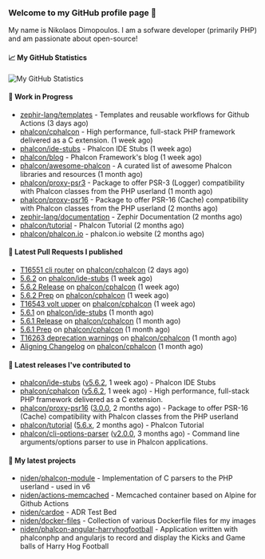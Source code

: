 ### Welcome to my GitHub profile page 👋

My name is Nikolaos Dimopoulos. I am a sofware developer (primarily PHP) and am passionate about open-source!

#### 📈 My GitHub Statistics

![My GitHub Statistics](https://github-readme-stats.vercel.app/api?username=niden&show_icons=true&count_private=true&hide_title=true&theme=transparent)

#### 👷 Work in Progress

- [zephir-lang/templates](https://github.com/zephir-lang/templates) - Templates and reusable workflows for Github Actions (3 days ago)
- [phalcon/cphalcon](https://github.com/phalcon/cphalcon) - High performance, full-stack PHP framework delivered as a C extension. (1 week ago)
- [phalcon/ide-stubs](https://github.com/phalcon/ide-stubs) - Phalcon IDE Stubs (1 week ago)
- [phalcon/blog](https://github.com/phalcon/blog) - Phalcon Framework&#39;s blog (1 week ago)
- [phalcon/awesome-phalcon](https://github.com/phalcon/awesome-phalcon) - A curated list of awesome Phalcon libraries and resources (1 month ago)
- [phalcon/proxy-psr3](https://github.com/phalcon/proxy-psr3) - Package to offer PSR-3 (Logger) compatibility with Phalcon classes from the PHP userland (1 month ago)
- [phalcon/proxy-psr16](https://github.com/phalcon/proxy-psr16) - Package to offer PSR-16 (Cache) compatibility with Phalcon classes from the PHP userland (2 months ago)
- [zephir-lang/documentation](https://github.com/zephir-lang/documentation) - Zephir Documentation (2 months ago)
- [phalcon/tutorial](https://github.com/phalcon/tutorial) - Phalcon Tutorial (2 months ago)
- [phalcon/phalcon.io](https://github.com/phalcon/phalcon.io) - phalcon.io website (2 months ago)

#### 🔨 Latest Pull Requests I published

- [T16551 cli router](https://github.com/phalcon/cphalcon/pull/16554) on [phalcon/cphalcon](https://github.com/phalcon/cphalcon) (2 days ago)
- [5.6.2](https://github.com/phalcon/ide-stubs/pull/99) on [phalcon/ide-stubs](https://github.com/phalcon/ide-stubs) (1 week ago)
- [5.6.2 Release](https://github.com/phalcon/cphalcon/pull/16548) on [phalcon/cphalcon](https://github.com/phalcon/cphalcon) (1 week ago)
- [5.6.2 Prep](https://github.com/phalcon/cphalcon/pull/16547) on [phalcon/cphalcon](https://github.com/phalcon/cphalcon) (1 week ago)
- [T16543 volt upper](https://github.com/phalcon/cphalcon/pull/16545) on [phalcon/cphalcon](https://github.com/phalcon/cphalcon) (1 week ago)
- [5.6.1](https://github.com/phalcon/ide-stubs/pull/97) on [phalcon/ide-stubs](https://github.com/phalcon/ide-stubs) (1 month ago)
- [5.6.1 Release](https://github.com/phalcon/cphalcon/pull/16527) on [phalcon/cphalcon](https://github.com/phalcon/cphalcon) (1 month ago)
- [5.6.1 Prep](https://github.com/phalcon/cphalcon/pull/16526) on [phalcon/cphalcon](https://github.com/phalcon/cphalcon) (1 month ago)
- [T16263 deprecation warnings](https://github.com/phalcon/cphalcon/pull/16525) on [phalcon/cphalcon](https://github.com/phalcon/cphalcon) (1 month ago)
- [Aligning Changelog](https://github.com/phalcon/cphalcon/pull/16521) on [phalcon/cphalcon](https://github.com/phalcon/cphalcon) (1 month ago)

#### 🔭 Latest releases I've contributed to

- [phalcon/ide-stubs](https://github.com/phalcon/ide-stubs) ([v5.6.2](https://github.com/phalcon/ide-stubs/releases/tag/v5.6.2), 1 week ago) - Phalcon IDE Stubs
- [phalcon/cphalcon](https://github.com/phalcon/cphalcon) ([v5.6.2](https://github.com/phalcon/cphalcon/releases/tag/v5.6.2), 1 week ago) - High performance, full-stack PHP framework delivered as a C extension.
- [phalcon/proxy-psr16](https://github.com/phalcon/proxy-psr16) ([3.0.0](https://github.com/phalcon/proxy-psr16/releases/tag/3.0.0), 2 months ago) - Package to offer PSR-16 (Cache) compatibility with Phalcon classes from the PHP userland
- [phalcon/tutorial](https://github.com/phalcon/tutorial) ([5.6.x](https://github.com/phalcon/tutorial/releases/tag/5.6.x), 2 months ago) - Phalcon Tutorial
- [phalcon/cli-options-parser](https://github.com/phalcon/cli-options-parser) ([v2.0.0](https://github.com/phalcon/cli-options-parser/releases/tag/v2.0.0), 3 months ago) - Command line arguments/options parser to use in Phalcon applications.

#### 🌱 My latest projects

- [niden/phalcon-module](https://github.com/niden/phalcon-module) - Implementation of C parsers to the PHP userland - used in v6
- [niden/actions-memcached](https://github.com/niden/actions-memcached) - Memcached container based on Alpine for Github Actions
- [niden/cardoe](https://github.com/niden/cardoe) - ADR Test Bed
- [niden/docker-files](https://github.com/niden/docker-files) - Collection of various Dockerfile files for my images
- [niden/phalcon-angular-harryhogfootball](https://github.com/niden/phalcon-angular-harryhogfootball) - Application written with phalconphp and angularjs to record and display the Kicks and Game balls of Harry Hog Football


